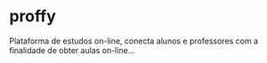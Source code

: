 # proffy
Plataforma de estudos on-line, conecta alunos e professores com a finalidade de obter aulas on-line...
